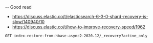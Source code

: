 -- Good read
- https://discuss.elastic.co/t/elasticsearch-6-3-0-shard-recovery-is-slow/140940/10
- https://discuss.elastic.co/t/how-to-improve-recovery-speed/1962

```
GET index-restore-from-hbase-async2-2020.12/_recovery?active_only
```

